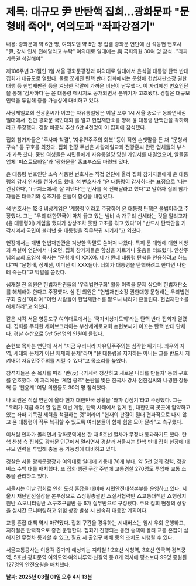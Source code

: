 # **제목: 대규모 尹 반탄핵 집회…광화문파 "문형배 죽어", 여의도파 "좌파강점기"**

  내용: 광화문에 약 6만 명, 여의도엔 약 5만 명 집결 광화문 연단에 선 석동현 변호사 "尹, 감사 인사 전해달라고 부탁" 여의대로 일대에는 與 국회의원 30여 명 참석…"좌파 기득권 척결해야"

제106주년 3∙1절인 1일 서울 광화문광장과 여의대로 일대에서 윤석열 대통령 탄핵 반대 집회가 대규모로 열렸다. 둘로 쪼개진 탄핵 반대 집회에서는 문형배 헌법재판소장 권한대행 등 헌법재판관 등을 겨냥한 막말에 가까운 비난이 난무했다. 이 자리에선 변호인단을 통해 '감사하다'는 윤 대통령 메시지도 공개되면서 분위기가 고조됐다. 경찰은 대규모 인력을 투입해 충돌 가능성에 대비하고 있다.

사랑제일교회 전광훈씨가 이끄는 자유통일당은 이날 오후 1시 서울 종로구 동화면세점 일대에서 '천만 광화문 국민대회'를 열고 헌법재판소를 향해 윤 대통령 탄핵안을 각하하라고 주장했다. 경찰 비공식 추산 6만 4천명이 이 집회에 참석했다.

집회 참가자들은 '주사파 척결', '자유민주주의 회복' 등이 적힌 손팻말을 든 채 "문형배 구속" 등 구호를 외쳤다. 집회 현장 주변은 사랑제일교회 전광훈씨 관련 업체들의 부스가 가득 찼다. 중년 여성들은 시민들에게 자유통일당 당원 가입서를 내밀었으며, 알뜰폰 업체 '퍼스트모바일'과 '광화문몰' 홍표부스도 마련돼 있다.

윤 대통령 변호인단 소속 석동현 변호사는 직접 연단에 올라 집회 참가자들에게 윤 대통령의 감사 인사를 전하기도 했다. 석 변호사가 "윤 대통령이 감사하다는 표정으로 '나는 건강하다', '(구치소에서) 잘 지낸다'는 인사를 꼭 전해달라고 했다"고 말하자 집회 참가자들은 태극기와 성조기를 흔들며 함성을 내질렀다.

석 변호사는 12∙3 비상계엄은 '계몽령'이라고 주장하며 윤 대통령 탄핵은 불법이라고 주장했다. 그는 "우리 대한민국이 마치 끓고 있는 냄비 속 개구리 신세라는 것을 알리고자 (윤 대통령이) 계엄을 했다가 상상조차 못한 고초를 겪고 있다"며 "반드시 탄핵안을 기각시켜서 국민이 불러낸 윤 대통령을 직무복귀 시키자"고 외쳤다.

현장에서는 개별 헌법재판관을 겨냥한 막말도 쏟아져 나왔다. 특히 문 대행에 대한 비방과 욕설이 연단에서 나오면, 집회 참가자들은 함성을 지르거나 웃음을 터뜨렸다. 안산주님의교회 오영석 목사는 "문형배 이 XXX아. 네가 뭔데 대통령 탄핵을 인용하려고 하느냐"며 "문형배, 정계선, 이미선 이 XXX들아. 너희가 대통령을 탄핵하려고 한다면 나한테 죽는다"고 막말을 쏟았다.

심재철 전 의원은 헌법재판관들의 '우리법연구회' 활동 이력을 문제 삼으며 헌법재판소를 해체해야 한다고 주장했다. 심 전 의원은 "헌법재판소장 권한대행 문형배는 우리법연구회 출신"이라며 "이런 사람들이 헌법재판소를 맡으니 나라가 흔들린다. 헌법재판소를 해체하라"고 외쳤다.

같은 시각 서울 영등포구 여의대로에서는 '국가비상기도회'라는 탄핵 반대 집회가 열렸다. 집회를 주최한 세이브코리아는 부산세계로교회 손현보씨가 이끄는 탄핵 반대 단체다. 경찰 추산으로 5만 5천명의 인원이 몰렸다.

손현보 목사는 연단에 서서 "지금 우리나라 자유민주주의는 심각한 위기다. 좌우와 지역, 세대의 문제가 아닌 체제의 문제"라며 "윤 대통령을 지지하든 아니든 그를 반드시 지켜내야 자유민주주의를 지킬 수 있다"고 목소리를 높였다.

참석자들은 손 목사를 따라 '반(反)국가세력 청산하고 새로운 나라를 만들자' 등의 구호를 연호했다. 이 자리에는 '계엄 옹호' 논란을 빚은 한국사 강사 전한길씨와 나경원·장동혁 등 '친윤계' 여당 의원들도 30여 명 참석했다.

나 의원은 직접 연단에 올라 현재 대한민국 상황을 '좌파 강점기'라고 주장했다. 그는 "우리가 지금 해야 할 일은 이번 계엄, 탄핵 사태에서 알게 된, 대한민국 곳곳에 암약하고 있는 좌파 기득권 세력을 척결하는 것"이라며 "헌재의 판결이 절대 편파적으로 나지 않고 윤 대통령이 직무 복귀할 수 있도록 여러분들이 함께 힘을 모아 달라"고 촉구했다.

이처럼 인파가 몰리면서 광화문역에선 한 때 5호선 열차가 무정차 통과하기도 했다. 탄핵 찬성 측 집회도 광화문 인근에서 열리면서 경찰과 서울시는 탄핵 반대 집회 현장에 대규모 인력을 투입해 충돌 등 가능성에 대비하고 있다.

경찰은 서울 광화문광장과 여의대로 일대에 기동대 76개 부대, 약 5천 명의 경력, 경찰버스 수백 대를 배치했다. 또 집회‧행진 구간 주변에 교통경찰 270명도 투입해 교통 소통을 관리하고 있다.

서울시는 이날 집회로 인한 도심 혼잡을 대비해 시민안전대책본부를 운영하고 있다. 서울시 재난안전실장을 본부장으로 △상황총괄반 △질서협력반 △교통대책반 △행정지원반 △모니터링반 △구조구급반 등 6개 실무반으로 구성됐다. 주요 집회 현장의 상황을 실시간 모니터링하고 위험 상황 발생 시 신속히 대응할 계획이다.

교통 혼잡 대책 역시 마련됐다. 집회 구간을 경유하는 시내버스는 임시 우회 운행하고, 지하철은 탄력적으로 증편 운행한다. 집회가 진행되는 동안 승객이 몰려 교통 혼잡이 심해지면 무정차 통과할 수 있고, 필요 시 출입구 폐쇄 등의 조치도 시행될 수 있다.

서울교통공사는 이용객 증가가 예상되는 지하철 1·2호선 시청역, 3호선 안국역·경복궁역, 5호선 광화문역·여의도역·여의나루역·신길역 등 8개 역사에 평소보다 99명 증원된 127명의 안전요원을 배치했다.

  **날짜: 2025년 03월 01일 오후 4시 13분**
